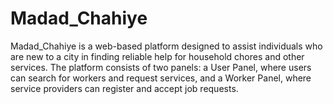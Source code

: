 # Madad_Chahiye
Madad_Chahiye is a web-based platform designed to assist individuals who are new to a city in finding reliable help for household chores and other services. The platform consists of two panels: a User Panel, where users can search for workers and request services, and a Worker Panel, where service providers can register and accept job requests.
